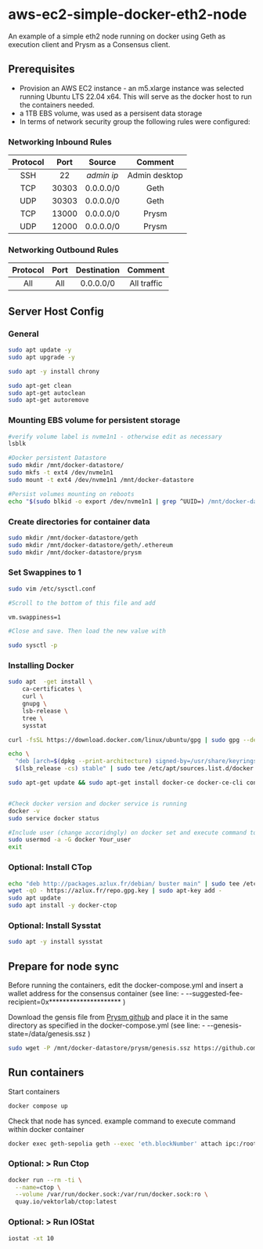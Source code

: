 # aws-ec2-simple-docker-eth2-node

An example of a simple eth2 node running on docker using Geth as execution client and Prysm as a Consensus client.

## Prerequisites

- Provision an AWS EC2 instance - an m5.xlarge instance was selected running Ubuntu LTS 22.04 x64. This will serve as the docker host to run the containers needed.
- a 1TB EBS volume, was used as a persisent data storage
- In terms of network security group the following rules were configured:

### Networking Inbound Rules

|Protocol|Port|Source| Comment |
|:---:|:---:|:---:|:---:|
| SSH | 22 | *admin ip*| Admin desktop |
| TCP | 30303 | 0.0.0.0/0 | Geth  |
| UDP | 30303 | 0.0.0.0/0 | Geth  |
| TCP | 13000 | 0.0.0.0/0 | Prysm |
| UDP | 12000 | 0.0.0.0/0 | Prysm |

### Networking Outbound Rules

|Protocol|Port|Destination| Comment |
|:---:|:---:|:---:|:---:|
| All | All | 0.0.0.0/0 | All traffic |

## Server Host Config

### General

```bash
sudo apt update -y
sudo apt upgrade -y

sudo apt -y install chrony

sudo apt-get clean
sudo apt-get autoclean
sudo apt-get autoremove
```

### Mounting EBS volume for persistent storage

```bash
#verify volume label is nvme1n1 - otherwise edit as necessary
lsblk

#Docker persistent Datastore
sudo mkdir /mnt/docker-datastore/
sudo mkfs -t ext4 /dev/nvme1n1
sudo mount -t ext4 /dev/nvme1n1 /mnt/docker-datastore

#Persist volumes mounting on reboots
echo "$(sudo blkid -o export /dev/nvme1n1 | grep ^UUID=) /mnt/docker-datastore ext4    defaults,noatime       0       1" | sudo tee -a /etc/fstab
```

### Create directories for container data

```bash
sudo mkdir /mnt/docker-datastore/geth
sudo mkdir /mnt/docker-datastore/geth/.ethereum
sudo mkdir /mnt/docker-datastore/prysm
```

### Set Swappines to 1

```bash
sudo vim /etc/sysctl.conf

#Scroll to the bottom of this file and add

vm.swappiness=1

#Close and save. Then load the new value with

sudo sysctl -p
```

### Installing Docker

```bash
sudo apt  -get install \
    ca-certificates \
    curl \
    gnupg \
    lsb-release \
    tree \
    sysstat

curl -fsSL https://download.docker.com/linux/ubuntu/gpg | sudo gpg --dearmor -o /usr/share/keyrings/docker-archive-keyring.gpg

echo \
  "deb [arch=$(dpkg --print-architecture) signed-by=/usr/share/keyrings/docker-archive-keyring.gpg] https://download.docker.com/linux/ubuntu \
  $(lsb_release -cs) stable" | sudo tee /etc/apt/sources.list.d/docker.list > /dev/null

sudo apt-get update && sudo apt-get install docker-ce docker-ce-cli containerd.io


#Check docker version and docker service is running
docker -v
sudo service docker status

#Include user (change accoridngly) on docker set and execute command to avoid having to use sudo. restart vm after running command
sudo usermod -a -G docker Your_user
exit

```

### Optional: Install CTop

```bash
echo "deb http://packages.azlux.fr/debian/ buster main" | sudo tee /etc/apt/sources.list.d/azlux.list
wget -qO - https://azlux.fr/repo.gpg.key | sudo apt-key add -
sudo apt update
sudo apt install -y docker-ctop
```

### Optional: Install Sysstat

```bash
sudo apt -y install sysstat
```

## Prepare for node sync

Before running the containers, edit the docker-compose.yml and insert a wallet address for the consensus container (see line: - --suggested-fee-recipient=0x********************* )

Download the gensis file from [Prysm github](https://github.com/eth-clients/merge-testnets/tree/main/sepolia) and place it in the same directory as specified in the docker-compose.yml  (see line: - --genesis-state=/data/genesis.ssz )

```bash
sudo wget -P /mnt/docker-datastore/prysm/genesis.ssz https://github.com/eth-clients/merge-testnets/blob/main/sepolia/genesis.ssz
```

## Run containers

Start containers

```bash
docker compose up
```

Check that node has synced. example command to execute command within docker container

```bash
docker exec geth-sepolia geth --exec 'eth.blockNumber' attach ipc:/root/.ethereum/sepolia/geth.ipc
```

### Optional: > Run Ctop

```bash
docker run --rm -ti \
  --name=ctop \
  --volume /var/run/docker.sock:/var/run/docker.sock:ro \
  quay.io/vektorlab/ctop:latest
```

### Optional: > Run IOStat

```bash
iostat -xt 10
```

